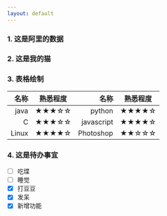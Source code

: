 ```yaml
---
layout: default
---
```



<script type="text/javascript">
	$.get(
       "http://lp.taobao.com/go/rgn/citydistrictdata.php"
      ,{}
      ,function(data,status,xhr){
        //console.log(data);
        tnodes = data.nodes;
        shtml = "<ul>";
        //for (var i = tnodes.length - 1; i >= 0; i--) {
        for (var i = 0; i < tnodes.length; i++) {
        	shtml += "<li>" + tnodes[i].id + "</li>";
        }
        shtml += "</ul>";

        $("#test_md").html(shtml);
      }
      ,'jsonp'
    );
  var murl = "http://xhfeng.freeddns.org:8000";
  var mone = true;
  function get_data() {
    $.ajax({
        type: "GET",
        url: murl,
        //crossDomain: true,
        data: {},
        dataType: "text",
        success: function(data){
            $('#resText').empty();   //清空resText里面的所有内容
            $('#resText').html(data);
        },
       error: function (xhr, status, errMsg) {
            console.log("xhr:", xhr);
            console.log("status:", status);
            console.log("errMsg:", errMsg);
            if (mone) {
              mone = false;
              murl = "http://192.168.1.20:8000";
              get_data();
            }
       }
    });
  }
  get_data();


</script>

### 1. 这是阿里的数据

<div id="test_md" class="well"></div>

### 2. 这是我的猫

<div id="resText" class="well"></div>

### 3. 表格绘制

| 名称 | 熟悉程度 | 名称 | 熟悉程度 |
| --: | :--: | --: | :--: |
| java | ★★★☆☆ | python | ★★★★☆ |
| C | ★★★☆☆ | javascript | ★★★★☆ |
| Linux | ★★★★☆ | Photoshop | ★★☆☆☆ |

### 4. 这是待办事宜

- [ ] 吃堞
- [ ] 睡觉
- [x] 打豆豆
- [x] 发呆
- [x] 新增功能